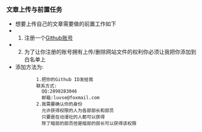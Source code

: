 ### 文章上传与前置任务
* 想要上传自己的文章需要做的前置工作如下
* 1. 注册一个[Github账号](https://github.com/join?source=header-home)
* 2. 为了让你注册的账号拥有上传/删除网站文件的权利你必须让我把你添加到白名单上
* 添加方法为:
```
           1.把你的Github ID发给我
           联系方式:
             QQ:2898283046
             邮箱:luvse@foxmail.com
           2.我需要确认你的身份
             允许获得权限的人为各部部长和部员
             只要是在动漫社的人都可以获得
             除了暗部的部员但是暗部的部长可以获得该权限
```
